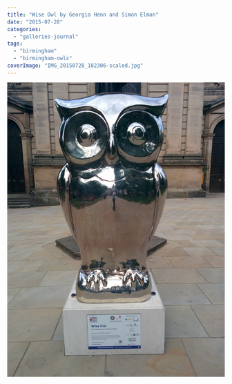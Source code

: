 ```yaml
---
title: "Wise Owl by Georgia Henn and Simon Elman"
date: "2015-07-28"
categories: 
  - "galleries-journal"
tags: 
  - "birmingham"
  - "birmingham-owls"
coverImage: "IMG_20150728_182306-scaled.jpg"
---
```


[![](images/IMG_20150728_182306-scaled.jpg)](https://davidpeach.co.uk/wp-content/uploads/2023/05/IMG_20150728_182306-scaled.jpg)
